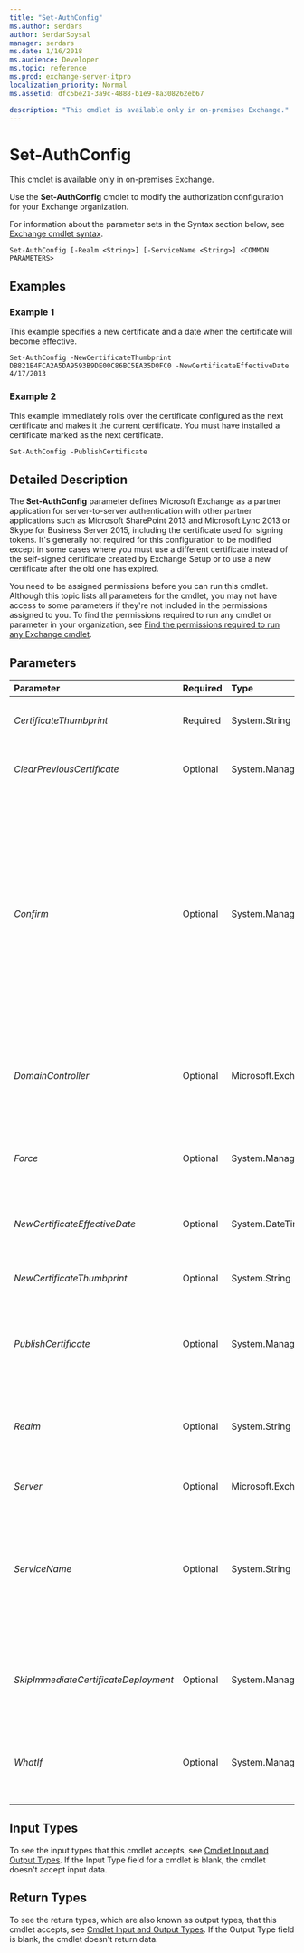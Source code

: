 ```yaml
---
title: "Set-AuthConfig"
ms.author: serdars
author: SerdarSoysal
manager: serdars
ms.date: 1/16/2018
ms.audience: Developer
ms.topic: reference
ms.prod: exchange-server-itpro
localization_priority: Normal
ms.assetid: dfc5be21-3a9c-4888-b1e9-8a308262eb67

description: "This cmdlet is available only in on-premises Exchange."
---
```


# Set-AuthConfig

This cmdlet is available only in on-premises Exchange. 
  
Use the **Set-AuthConfig** cmdlet to modify the authorization configuration for your Exchange organization.
  
For information about the parameter sets in the Syntax section below, see [Exchange cmdlet syntax](https://technet.microsoft.com/library/bb123552.aspx). 
  
```
Set-AuthConfig [-Realm <String>] [-ServiceName <String>] <COMMON PARAMETERS>

```

## Examples
<a name="Examples"> </a>

### Example 1

This example specifies a new certificate and a date when the certificate will become effective.
  
```
Set-AuthConfig -NewCertificateThumbprint DB821B4FCA2A5DA9593B9DE00C86BC5EA35D0FC0 -NewCertificateEffectiveDate 4/17/2013
```

### Example 2

This example immediately rolls over the certificate configured as the next certificate and makes it the current certificate. You must have installed a certificate marked as the next certificate.
  
```
Set-AuthConfig -PublishCertificate
```

## Detailed Description
<a name="DetailedDescription"> </a>

The **Set-AuthConfig** parameter defines Microsoft Exchange as a partner application for server-to-server authentication with other partner applications such as Microsoft SharePoint 2013 and Microsoft Lync 2013 or Skype for Business Server 2015, including the certificate used for signing tokens. It's generally not required for this configuration to be modified except in some cases where you must use a different certificate instead of the self-signed certificate created by Exchange Setup or to use a new certificate after the old one has expired.
  
You need to be assigned permissions before you can run this cmdlet. Although this topic lists all parameters for the cmdlet, you may not have access to some parameters if they're not included in the permissions assigned to you. To find the permissions required to run any cmdlet or parameter in your organization, see [Find the permissions required to run any Exchange cmdlet](https://technet.microsoft.com/library/mt432940.aspx).
  
## Parameters
<a name="DetailedDescription"> </a>

|**Parameter**|**Required**|**Type**|**Description**|
|:-----|:-----|:-----|:-----|
| _CertificateThumbprint_ <br/> |Required  <br/> |System.String  <br/> |The _CertificateThumbprint_ parameter specifies the thumbprint of the certificate to be used by Exchange for server-to-server authentication. <br/> |
| _ClearPreviousCertificate_ <br/> |Optional  <br/> |System.Management.Automation.SwitchParameter  <br/> |The _ClearPreviousCertificate_ switch clears the certificate saved as the previous certificate in the authorization configuration. <br/> |
| _Confirm_ <br/> |Optional  <br/> |System.Management.Automation.SwitchParameter  <br/> | The _Confirm_ switch specifies whether to show or hide the confirmation prompt. How this switch affects the cmdlet depends on if the cmdlet requires confirmation before proceeding. <br/>  Destructive cmdlets (for example, **Remove-\*** cmdlets) have a built-in pause that forces you to acknowledge the command before proceeding. For these cmdlets, you can skip the confirmation prompt by using this exact syntax: `-Confirm:$false`.  <br/>  Most other cmdlets (for example, **New-\*** and **Set-\*** cmdlets) don't have a built-in pause. For these cmdlets, specifying the _Confirm_ switch without a value introduces a pause that forces you acknowledge the command before proceeding. <br/> |
| _DomainController_ <br/> |Optional  <br/> |Microsoft.Exchange.Data.Fqdn  <br/> |The _DomainController_ parameter specifies the domain controller that's used by this cmdlet to read data from or write data to Active Directory. You identify the domain controller by its fully qualified domain name (FQDN). For example, `dc01.contoso.com`.  <br/> |
| _Force_ <br/> |Optional  <br/> |System.Management.Automation.SwitchParameter  <br/> |The _Force_ switch specifies whether to suppress warning or confirmation messages. You can use this switch to run tasks programmatically where prompting for administrative input is inappropriate. You don't need to specify a value with this switch. <br/> |
| _NewCertificateEffectiveDate_ <br/> |Optional  <br/> |System.DateTime  <br/> |The _NewCertificateEffectiveDate_ parameter specifies a date when the certificate configured as the next certificate should be used. <br/> |
| _NewCertificateThumbprint_ <br/> |Optional  <br/> |System.String  <br/> |The _NewCertificateThumbprint_ parameter specifies the thumbprint of the new certificate to be used as the next certificate in the authorization configuration. <br/> |
| _PublishCertificate_ <br/> |Optional  <br/> |System.Management.Automation.SwitchParameter  <br/> |The _PublishCertificate_ switch specifies that the specified certificate be immediately rolled over as the current certificate. The certificate is immediately deployed to all Client Access servers. <br/> |
| _Realm_ <br/> |Optional  <br/> |System.String  <br/> |The _Realm_ parameter specifies a security realm for partner applications. If a service or user presents a token from a domain that's not an accepted domain in the Exchange organization, the token must contain the specified realm to gain access to resources. <br/> |
| _Server_ <br/> |Optional  <br/> |Microsoft.Exchange.Configuration.Tasks.ServerIdParameter  <br/> |The _Server_ parameter isn't available in this release. <br/> |
| _ServiceName_ <br/> |Optional  <br/> |System.String  <br/> |The _ServiceName_ parameter identifies Microsoft Exchange to other partner applications such as SharePoint 2013. <br/> > [!CAUTION]> Exchange Setup configures the _ServiceName_ parameter with a specific constant value. You shouldn't change this parameter. Changing the _ServiceName_ parameter can result in server-to-server authentication with partner applications not functioning.          |
| _SkipImmediateCertificateDeployment_ <br/> |Optional  <br/> |System.Management.Automation.SwitchParameter  <br/> |The _SkipImmediateCertificateDeployment_ switch specifies that the certificate shouldn't be used immediately. We recommend that you don't use this parameter in a production environment. <br/> |
| _WhatIf_ <br/> |Optional  <br/> |System.Management.Automation.SwitchParameter  <br/> |The _WhatIf_ switch simulates the actions of the command. You can use this switch to view the changes that would occur without actually applying those changes. You don't need to specify a value with this switch. <br/> |
   
## Input Types
<a name="InputTypes"> </a>

To see the input types that this cmdlet accepts, see [Cmdlet Input and Output Types](http://go.microsoft.com/fwlink/p/?linkId=616387). If the Input Type field for a cmdlet is blank, the cmdlet doesn't accept input data. 
  
## Return Types
<a name="ReturnTypes"> </a>

To see the return types, which are also known as output types, that this cmdlet accepts, see [Cmdlet Input and Output Types](http://go.microsoft.com/fwlink/p/?linkId=616387). If the Output Type field is blank, the cmdlet doesn't return data. 
  


